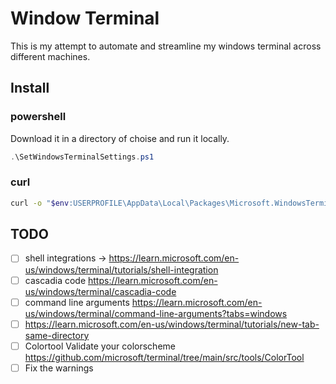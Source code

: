 # Window Terminal

This is my attempt to automate and streamline my windows terminal across different machines.

## Install

### powershell

Download it in a directory of choise and run it locally.
```powershell
.\SetWindowsTerminalSettings.ps1
```

### curl

```bash
curl -o "$env:USERPROFILE\AppData\Local\Packages\Microsoft.WindowsTerminal_8wekyb3d8bbwe\LocalState\settings.json" https://raw.githubusercontent.com/skkylimits/WindowsTerminal/main/settings.json; echo "Settings downloaded! Restart Windows Terminal or reload the profile."
```

## TODO

- [ ] shell integrations -> https://learn.microsoft.com/en-us/windows/terminal/tutorials/shell-integration
- [ ] cascadia code https://learn.microsoft.com/en-us/windows/terminal/cascadia-code
- [ ] command line arguments https://learn.microsoft.com/en-us/windows/terminal/command-line-arguments?tabs=windows
- [ ] https://learn.microsoft.com/en-us/windows/terminal/tutorials/new-tab-same-directory
- [ ] Colortool Validate your colorscheme https://github.com/microsoft/terminal/tree/main/src/tools/ColorTool
- [ ] Fix the warnings